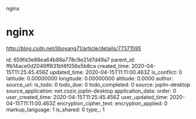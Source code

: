 nginx

# nginx
http://blog.csdn.net/liboyang71/article/details/77371595

id: 659fd3e88ea64b88a778c9e21d7d49a7
parent_id: ffb14ace0d2046ff831bf4f056e5b8ca
created_time: 2020-04-15T11:25:45.456Z
updated_time: 2020-04-15T11:11:00.463Z
is_conflict: 0
latitude: 0.00000000
longitude: 0.00000000
altitude: 0.0000
author: 
source_url: 
is_todo: 0
todo_due: 0
todo_completed: 0
source: joplin-desktop
source_application: net.cozic.joplin-desktop
application_data: 
order: 0
user_created_time: 2020-04-15T11:25:45.456Z
user_updated_time: 2020-04-15T11:11:00.463Z
encryption_cipher_text: 
encryption_applied: 0
markup_language: 1
is_shared: 0
type_: 1